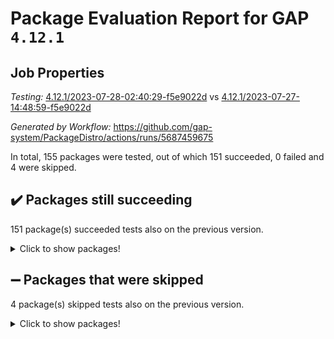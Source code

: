 # Package Evaluation Report for GAP `4.12.1`

## Job Properties

*Testing:* [4.12.1/2023-07-28-02:40:29-f5e9022d](https://github.com/gap-system/PackageDistro/blob/data/reports/4.12.1/2023-07-28-02:40:29-f5e9022d) vs [4.12.1/2023-07-27-14:48:59-f5e9022d](https://github.com/gap-system/PackageDistro/blob/data/reports/4.12.1/2023-07-27-14:48:59-f5e9022d)

*Generated by Workflow:* https://github.com/gap-system/PackageDistro/actions/runs/5687459675

In total, 155 packages were tested, out of which 151 succeeded, 0 failed and 4 were skipped.

## :heavy_check_mark: Packages still succeeding

151 package(s) succeeded tests also on the previous version.
<details><summary>Click to show packages!</summary>

- 4ti2interface 2023.02-04 [(success)](https://github.com/gap-system/PackageDistro/actions/runs/5687459675/job/15416077164)
- ace 5.6.2 [(success)](https://github.com/gap-system/PackageDistro/actions/runs/5687459675/job/15416077285)
- aclib 1.3.2 [(success)](https://github.com/gap-system/PackageDistro/actions/runs/5687459675/job/15416077393)
- agt 0.3.1 [(success)](https://github.com/gap-system/PackageDistro/actions/runs/5687459675/job/15416077477)
- alnuth 3.2.1 [(success)](https://github.com/gap-system/PackageDistro/actions/runs/5687459675/job/15416077567)
- anupq 3.3.0 [(success)](https://github.com/gap-system/PackageDistro/actions/runs/5687459675/job/15416077664)
- atlasrep 2.1.6 [(success)](https://github.com/gap-system/PackageDistro/actions/runs/5687459675/job/15416077756)
- autodoc 2023.06.19 [(success)](https://github.com/gap-system/PackageDistro/actions/runs/5687459675/job/15416077827)
- automata 1.15 [(success)](https://github.com/gap-system/PackageDistro/actions/runs/5687459675/job/15416077916)
- automgrp 1.3.2 [(success)](https://github.com/gap-system/PackageDistro/actions/runs/5687459675/job/15416078006)
- autpgrp 1.11 [(success)](https://github.com/gap-system/PackageDistro/actions/runs/5687459675/job/15416078109)
- cap 2023.07-07 [(success)](https://github.com/gap-system/PackageDistro/actions/runs/5687459675/job/15416078207)
- caratinterface 2.3.5 [(success)](https://github.com/gap-system/PackageDistro/actions/runs/5687459675/job/15416078308)
- cddinterface 2022.11.01 [(success)](https://github.com/gap-system/PackageDistro/actions/runs/5687459675/job/15416078406)
- circle 1.6.6 [(success)](https://github.com/gap-system/PackageDistro/actions/runs/5687459675/job/15416078490)
- classicpres 1.22 [(success)](https://github.com/gap-system/PackageDistro/actions/runs/5687459675/job/15416078593)
- cohomolo 1.6.11 [(success)](https://github.com/gap-system/PackageDistro/actions/runs/5687459675/job/15416078687)
- congruence 1.2.5 [(success)](https://github.com/gap-system/PackageDistro/actions/runs/5687459675/job/15416078767)
- corelg 1.56 [(success)](https://github.com/gap-system/PackageDistro/actions/runs/5687459675/job/15416078863)
- crime 1.6 [(success)](https://github.com/gap-system/PackageDistro/actions/runs/5687459675/job/15416078949)
- crisp 1.4.6 [(success)](https://github.com/gap-system/PackageDistro/actions/runs/5687459675/job/15416079045)
- crypting 0.10.4 [(success)](https://github.com/gap-system/PackageDistro/actions/runs/5687459675/job/15416079110)
- cryst 4.1.26 [(success)](https://github.com/gap-system/PackageDistro/actions/runs/5687459675/job/15416079188)
- crystcat 1.1.10 [(success)](https://github.com/gap-system/PackageDistro/actions/runs/5687459675/job/15416079269)
- ctbllib 1.3.6 [(success)](https://github.com/gap-system/PackageDistro/actions/runs/5687459675/job/15416079356)
- cubefree 1.19 [(success)](https://github.com/gap-system/PackageDistro/actions/runs/5687459675/job/15416079441)
- curlinterface 2.3.2 [(success)](https://github.com/gap-system/PackageDistro/actions/runs/5687459675/job/15416079511)
- cvec 2.8.1 [(success)](https://github.com/gap-system/PackageDistro/actions/runs/5687459675/job/15416079602)
- datastructures 0.3.0 [(success)](https://github.com/gap-system/PackageDistro/actions/runs/5687459675/job/15416079692)
- deepthought 1.0.6 [(success)](https://github.com/gap-system/PackageDistro/actions/runs/5687459675/job/15416079779)
- design 1.8 [(success)](https://github.com/gap-system/PackageDistro/actions/runs/5687459675/job/15416079861)
- difsets 2.3.1 [(success)](https://github.com/gap-system/PackageDistro/actions/runs/5687459675/job/15416079946)
- digraphs 1.6.2 [(success)](https://github.com/gap-system/PackageDistro/actions/runs/5687459675/job/15416080029)
- edim 1.3.7 [(success)](https://github.com/gap-system/PackageDistro/actions/runs/5687459675/job/15416080148)
- example 4.3.4 [(success)](https://github.com/gap-system/PackageDistro/actions/runs/5687459675/job/15416080254)
- examplesforhomalg 2023.07-01 [(success)](https://github.com/gap-system/PackageDistro/actions/runs/5687459675/job/15416080356)
- factint 1.6.3 [(success)](https://github.com/gap-system/PackageDistro/actions/runs/5687459675/job/15416080456)
- ferret 1.0.9 [(success)](https://github.com/gap-system/PackageDistro/actions/runs/5687459675/job/15416080561)
- fga 1.5.0 [(success)](https://github.com/gap-system/PackageDistro/actions/runs/5687459675/job/15416080683)
- fining 1.5.6 [(success)](https://github.com/gap-system/PackageDistro/actions/runs/5687459675/job/15416080784)
- float 1.0.3 [(success)](https://github.com/gap-system/PackageDistro/actions/runs/5687459675/job/15416080879)
- format 1.4.3 [(success)](https://github.com/gap-system/PackageDistro/actions/runs/5687459675/job/15416080967)
- forms 1.2.9 [(success)](https://github.com/gap-system/PackageDistro/actions/runs/5687459675/job/15416081062)
- fplsa 1.2.6 [(success)](https://github.com/gap-system/PackageDistro/actions/runs/5687459675/job/15416081154)
- fr 2.4.12 [(success)](https://github.com/gap-system/PackageDistro/actions/runs/5687459675/job/15416081236)
- francy 2.0.3 [(success)](https://github.com/gap-system/PackageDistro/actions/runs/5687459675/job/15416081305)
- fwtree 1.3 [(success)](https://github.com/gap-system/PackageDistro/actions/runs/5687459675/job/15416081396)
- gapdoc 1.6.6 [(success)](https://github.com/gap-system/PackageDistro/actions/runs/5687459675/job/15416081492)
- gauss 2023.02-04 [(success)](https://github.com/gap-system/PackageDistro/actions/runs/5687459675/job/15416081582)
- gaussforhomalg 2023.02-04 [(success)](https://github.com/gap-system/PackageDistro/actions/runs/5687459675/job/15416081689)
- gbnp 1.0.5 [(success)](https://github.com/gap-system/PackageDistro/actions/runs/5687459675/job/15416081781)
- generalizedmorphismsforcap 2023.03-01 [(success)](https://github.com/gap-system/PackageDistro/actions/runs/5687459675/job/15416081874)
- genss 1.6.8 [(success)](https://github.com/gap-system/PackageDistro/actions/runs/5687459675/job/15416081977)
- gradedmodules 2023.02-04 [(success)](https://github.com/gap-system/PackageDistro/actions/runs/5687459675/job/15416082073)
- gradedringforhomalg 2023.02-04 [(success)](https://github.com/gap-system/PackageDistro/actions/runs/5687459675/job/15416082164)
- grape 4.9.0 [(success)](https://github.com/gap-system/PackageDistro/actions/runs/5687459675/job/15416082281)
- groupoids 1.73 [(success)](https://github.com/gap-system/PackageDistro/actions/runs/5687459675/job/15416082399)
- grpconst 2.6.4 [(success)](https://github.com/gap-system/PackageDistro/actions/runs/5687459675/job/15416082529)
- guarana 0.96.3 [(success)](https://github.com/gap-system/PackageDistro/actions/runs/5687459675/job/15416082662)
- guava 3.18 [(success)](https://github.com/gap-system/PackageDistro/actions/runs/5687459675/job/15416082794)
- hap 1.57 [(success)](https://github.com/gap-system/PackageDistro/actions/runs/5687459675/job/15416082903)
- hapcryst 0.1.15 [(success)](https://github.com/gap-system/PackageDistro/actions/runs/5687459675/job/15416083020)
- hecke 1.5.3 [(success)](https://github.com/gap-system/PackageDistro/actions/runs/5687459675/job/15416083133)
- help 3.5 [(success)](https://github.com/gap-system/PackageDistro/actions/runs/5687459675/job/15416083259)
- homalg 2023.02-05 [(success)](https://github.com/gap-system/PackageDistro/actions/runs/5687459675/job/15416083353)
- homalgtocas 2023.02-04 [(success)](https://github.com/gap-system/PackageDistro/actions/runs/5687459675/job/15416083459)
- idrel 2.45 [(success)](https://github.com/gap-system/PackageDistro/actions/runs/5687459675/job/15416083575)
- images 1.3.1 [(success)](https://github.com/gap-system/PackageDistro/actions/runs/5687459675/job/15416083697)
- intpic 0.3.0 [(success)](https://github.com/gap-system/PackageDistro/actions/runs/5687459675/job/15416083800)
- io 4.8.1 [(success)](https://github.com/gap-system/PackageDistro/actions/runs/5687459675/job/15416083932)
- io_forhomalg 2023.02-04 [(success)](https://github.com/gap-system/PackageDistro/actions/runs/5687459675/job/15416084035)
- irredsol 1.4.4 [(success)](https://github.com/gap-system/PackageDistro/actions/runs/5687459675/job/15416084131)
- json 2.1.1 [(success)](https://github.com/gap-system/PackageDistro/actions/runs/5687459675/job/15416084243)
- jupyterkernel 1.5.0 [(success)](https://github.com/gap-system/PackageDistro/actions/runs/5687459675/job/15416084361)
- jupyterviz 1.5.6 [(success)](https://github.com/gap-system/PackageDistro/actions/runs/5687459675/job/15416084518)
- kan 1.35 [(success)](https://github.com/gap-system/PackageDistro/actions/runs/5687459675/job/15416084645)
- kbmag 1.5.11 [(success)](https://github.com/gap-system/PackageDistro/actions/runs/5687459675/job/15416084746)
- laguna 3.9.6 [(success)](https://github.com/gap-system/PackageDistro/actions/runs/5687459675/job/15416084832)
- liealgdb 2.2.1 [(success)](https://github.com/gap-system/PackageDistro/actions/runs/5687459675/job/15416084945)
- liepring 2.8 [(success)](https://github.com/gap-system/PackageDistro/actions/runs/5687459675/job/15416085084)
- liering 2.4.2 [(success)](https://github.com/gap-system/PackageDistro/actions/runs/5687459675/job/15416085213)
- linearalgebraforcap 2023.06-02 [(success)](https://github.com/gap-system/PackageDistro/actions/runs/5687459675/job/15416085321)
- localizeringforhomalg 2023.02-04 [(success)](https://github.com/gap-system/PackageDistro/actions/runs/5687459675/job/15416085434)
- loops 3.4.3 [(success)](https://github.com/gap-system/PackageDistro/actions/runs/5687459675/job/15416085550)
- lpres 1.0.3 [(success)](https://github.com/gap-system/PackageDistro/actions/runs/5687459675/job/15416085700)
- majoranaalgebras 1.5.1 [(success)](https://github.com/gap-system/PackageDistro/actions/runs/5687459675/job/15416085809)
- mapclass 1.4.6 [(success)](https://github.com/gap-system/PackageDistro/actions/runs/5687459675/job/15416085913)
- matgrp 0.70 [(success)](https://github.com/gap-system/PackageDistro/actions/runs/5687459675/job/15416085998)
- matricesforhomalg 2023.02-04 [(success)](https://github.com/gap-system/PackageDistro/actions/runs/5687459675/job/15416086085)
- modisom 2.5.4 [(success)](https://github.com/gap-system/PackageDistro/actions/runs/5687459675/job/15416086185)
- modulepresentationsforcap 2023.06-02 [(success)](https://github.com/gap-system/PackageDistro/actions/runs/5687459675/job/15416086287)
- modules 2023.02-04 [(success)](https://github.com/gap-system/PackageDistro/actions/runs/5687459675/job/15416086405)
- monoidalcategories 2023.05-03 [(success)](https://github.com/gap-system/PackageDistro/actions/runs/5687459675/job/15416086502)
- nconvex 2022.09-01 [(success)](https://github.com/gap-system/PackageDistro/actions/runs/5687459675/job/15416086602)
- nilmat 1.4.2 [(success)](https://github.com/gap-system/PackageDistro/actions/runs/5687459675/job/15416086696)
- nock 1.5 [(success)](https://github.com/gap-system/PackageDistro/actions/runs/5687459675/job/15416086783)
- normalizinterface 1.3.6 [(success)](https://github.com/gap-system/PackageDistro/actions/runs/5687459675/job/15416086883)
- nq 2.5.10 [(success)](https://github.com/gap-system/PackageDistro/actions/runs/5687459675/job/15416086988)
- numericalsgps 1.3.1 [(success)](https://github.com/gap-system/PackageDistro/actions/runs/5687459675/job/15416087100)
- openmath 11.5.3 [(success)](https://github.com/gap-system/PackageDistro/actions/runs/5687459675/job/15416087206)
- orb 4.9.0 [(success)](https://github.com/gap-system/PackageDistro/actions/runs/5687459675/job/15416087303)
- packagemanager 1.4.1 [(success)](https://github.com/gap-system/PackageDistro/actions/runs/5687459675/job/15416087391)
- patternclass 2.4.3 [(success)](https://github.com/gap-system/PackageDistro/actions/runs/5687459675/job/15416087469)
- permut 2.0.4 [(success)](https://github.com/gap-system/PackageDistro/actions/runs/5687459675/job/15416087561)
- polenta 1.3.10 [(success)](https://github.com/gap-system/PackageDistro/actions/runs/5687459675/job/15416087646)
- polymaking 0.8.6 [(success)](https://github.com/gap-system/PackageDistro/actions/runs/5687459675/job/15416087732)
- primgrp 3.4.4 [(success)](https://github.com/gap-system/PackageDistro/actions/runs/5687459675/job/15416087848)
- profiling 2.5.4 [(success)](https://github.com/gap-system/PackageDistro/actions/runs/5687459675/job/15416087949)
- qpa 1.34 [(success)](https://github.com/gap-system/PackageDistro/actions/runs/5687459675/job/15416088054)
- quagroup 1.8.3 [(success)](https://github.com/gap-system/PackageDistro/actions/runs/5687459675/job/15416088137)
- radiroot 2.9 [(success)](https://github.com/gap-system/PackageDistro/actions/runs/5687459675/job/15416088235)
- rcwa 4.7.1 [(success)](https://github.com/gap-system/PackageDistro/actions/runs/5687459675/job/15416088326)
- rds 1.8 [(success)](https://github.com/gap-system/PackageDistro/actions/runs/5687459675/job/15416088421)
- recog 1.4.2 [(success)](https://github.com/gap-system/PackageDistro/actions/runs/5687459675/job/15416088522)
- repndecomp 1.3.0 [(success)](https://github.com/gap-system/PackageDistro/actions/runs/5687459675/job/15416088606)
- repsn 3.1.1 [(success)](https://github.com/gap-system/PackageDistro/actions/runs/5687459675/job/15416088685)
- resclasses 4.7.3 [(success)](https://github.com/gap-system/PackageDistro/actions/runs/5687459675/job/15416088767)
- ringsforhomalg 2023.02-05 [(success)](https://github.com/gap-system/PackageDistro/actions/runs/5687459675/job/15416088857)
- sco 2023.02-04 [(success)](https://github.com/gap-system/PackageDistro/actions/runs/5687459675/job/15416088944)
- scscp 2.4.1 [(success)](https://github.com/gap-system/PackageDistro/actions/runs/5687459675/job/15416089013)
- semigroups 5.2.1 [(success)](https://github.com/gap-system/PackageDistro/actions/runs/5687459675/job/15416089097)
- sglppow 2.3 [(success)](https://github.com/gap-system/PackageDistro/actions/runs/5687459675/job/15416089181)
- sgpviz 0.999.5 [(success)](https://github.com/gap-system/PackageDistro/actions/runs/5687459675/job/15416089272)
- simpcomp 2.1.14 [(success)](https://github.com/gap-system/PackageDistro/actions/runs/5687459675/job/15416089367)
- singular 2023.02.09 [(success)](https://github.com/gap-system/PackageDistro/actions/runs/5687459675/job/15416089442)
- sl2reps 1.1 [(success)](https://github.com/gap-system/PackageDistro/actions/runs/5687459675/job/15416089521)
- sla 1.5.3 [(success)](https://github.com/gap-system/PackageDistro/actions/runs/5687459675/job/15416089597)
- smallgrp 1.5.3 [(success)](https://github.com/gap-system/PackageDistro/actions/runs/5687459675/job/15416089654)
- smallsemi 0.6.13 [(success)](https://github.com/gap-system/PackageDistro/actions/runs/5687459675/job/15416089739)
- sonata 2.9.6 [(success)](https://github.com/gap-system/PackageDistro/actions/runs/5687459675/job/15416089828)
- sophus 1.27 [(success)](https://github.com/gap-system/PackageDistro/actions/runs/5687459675/job/15416089902)
- spinsym 1.5.2 [(success)](https://github.com/gap-system/PackageDistro/actions/runs/5687459675/job/15416090000)
- standardff 0.9.4 [(success)](https://github.com/gap-system/PackageDistro/actions/runs/5687459675/job/15416090098)
- symbcompcc 1.3.2 [(success)](https://github.com/gap-system/PackageDistro/actions/runs/5687459675/job/15416090186)
- thelma 1.3 [(success)](https://github.com/gap-system/PackageDistro/actions/runs/5687459675/job/15416090298)
- tomlib 1.2.9 [(success)](https://github.com/gap-system/PackageDistro/actions/runs/5687459675/job/15416090399)
- toolsforhomalg 2023.07-01 [(success)](https://github.com/gap-system/PackageDistro/actions/runs/5687459675/job/15416090462)
- toric 1.9.5 [(success)](https://github.com/gap-system/PackageDistro/actions/runs/5687459675/job/15416090542)
- toricvarieties 2022.07.13 [(success)](https://github.com/gap-system/PackageDistro/actions/runs/5687459675/job/15416090621)
- transgrp 3.6.4 [(success)](https://github.com/gap-system/PackageDistro/actions/runs/5687459675/job/15416090717)
- ugaly 4.1.3 [(success)](https://github.com/gap-system/PackageDistro/actions/runs/5687459675/job/15416090815)
- unipot 1.5 [(success)](https://github.com/gap-system/PackageDistro/actions/runs/5687459675/job/15416090904)
- unitlib 4.2.0 [(success)](https://github.com/gap-system/PackageDistro/actions/runs/5687459675/job/15416090996)
- utils 0.82 [(success)](https://github.com/gap-system/PackageDistro/actions/runs/5687459675/job/15416091078)
- uuid 0.7 [(success)](https://github.com/gap-system/PackageDistro/actions/runs/5687459675/job/15416091152)
- walrus 0.9991 [(success)](https://github.com/gap-system/PackageDistro/actions/runs/5687459675/job/15416091238)
- wedderga 4.10.4 [(success)](https://github.com/gap-system/PackageDistro/actions/runs/5687459675/job/15416091321)
- xmod 2.91 [(success)](https://github.com/gap-system/PackageDistro/actions/runs/5687459675/job/15416091393)
- xmodalg 1.23 [(success)](https://github.com/gap-system/PackageDistro/actions/runs/5687459675/job/15416091484)
- yangbaxter 0.10.3 [(success)](https://github.com/gap-system/PackageDistro/actions/runs/5687459675/job/15416091544)
- zeromqinterface 0.14 [(success)](https://github.com/gap-system/PackageDistro/actions/runs/5687459675/job/15416091629)
</details>

## :heavy_minus_sign: Packages that were skipped

4 package(s) skipped tests also on the previous version.
<details><summary>Click to show packages!</summary>

- browse 1.8.21 [(skipped)](https://github.com/gap-system/PackageDistro/actions/runs/5687459675/job/15415859263)
- itc 1.5.1 [(skipped)](https://github.com/gap-system/PackageDistro/actions/runs/5687459675/job/15415859263)
- polycyclic 2.16 [(skipped)](https://github.com/gap-system/PackageDistro/actions/runs/5687459675/job/15415859263)
- xgap 4.31 [(skipped)](https://github.com/gap-system/PackageDistro/actions/runs/5687459675/job/15415859263)
</details>

